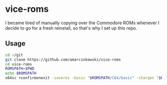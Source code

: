 vice-roms
=========

I became tired of manually copying over the Commodore ROMs whenever I decide to go for a fresh reinstall, so that's why I set up this repo.

Usage
-----
```bash
cd ~/git
git clone https://github.com/amarcinkowski/vice-roms
cd vice-roms
ROMSPATH=$PWD
echo $ROMSPATH 
x64sc +confirmonexit -saveres -basic "$ROMSPATH/C64/basic" -chargen "$ROMSPATH/C64/chargen" -kernal "$ROMSPATH/C64/kernal"  +VICIIdsize +VICIIdscan -VICIIextpal -VICIIpalette "colodore" -drive8type "0"
```

